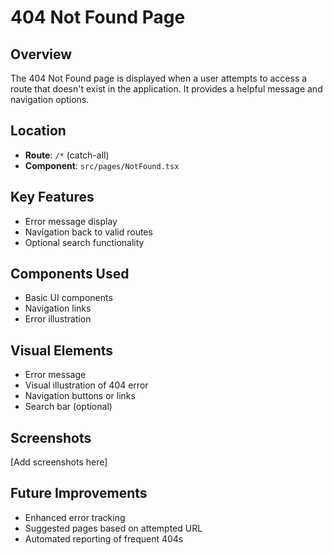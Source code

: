 
# 404 Not Found Page

## Overview
The 404 Not Found page is displayed when a user attempts to access a route that doesn't exist in the application. It provides a helpful message and navigation options.

## Location
- **Route**: `/*` (catch-all)
- **Component**: `src/pages/NotFound.tsx`

## Key Features
- Error message display
- Navigation back to valid routes
- Optional search functionality

## Components Used
- Basic UI components
- Navigation links
- Error illustration

## Visual Elements
- Error message
- Visual illustration of 404 error
- Navigation buttons or links
- Search bar (optional)

## Screenshots
[Add screenshots here]

## Future Improvements
- Enhanced error tracking
- Suggested pages based on attempted URL
- Automated reporting of frequent 404s
